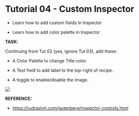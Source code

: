 # Tutorial 04 - Custom Inspector
  
- Learn how to add custom fields in Inspector

- Learn how to add color palette in Inspector
  
**TASK:**

Continuing from Tut 02 (yes, ignore Tut 03), add these:
    
- A Color Palette to change Title color.

- A Text field to add label to the top-right of recipe.

- A toggle to enable/disable the Image.

![](https://raw.github.com/hrsetyono/cdn/master/blocks-tutorial/ch04-custom-sidebar.jpg)
  
**REFERENCE:**

- https://rudrastyh.com/gutenberg/inspector-controls.html